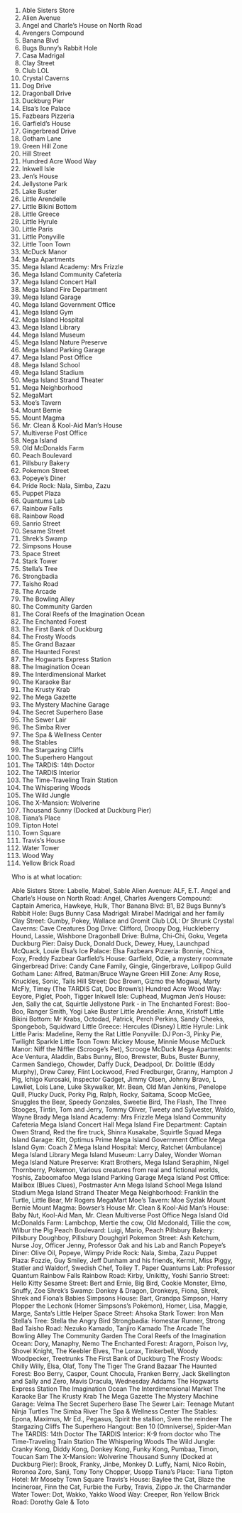 1. Able Sisters Store
2. Alien Avenue
3. Angel and Charle’s House on North Road
4. Avengers Compound
5. Banana Blvd
6. Bugs Bunny’s Rabbit Hole
7. Casa Madrigal
8. Clay Street
9. Club LOL
10. Crystal Caverns
11. Dog Drive
12. Dragonball Drive
13. Duckburg Pier
14. Elsa’s Ice Palace
15. Fazbears Pizzeria
16. Garfield’s House
17. Gingerbread Drive
18. Gotham Lane
19. Green Hill Zone
20. Hill Street
21. Hundred Acre Wood Way
22. Inkwell Isle
23. Jen’s House
24. Jellystone Park
25. Lake Buster
26. Little Arendelle
27. Little Bikini Bottom
28. Little Greece
29. Little Hyrule
30. Little Paris
31. Little Ponyville
32. Little Toon Town
33. McDuck Manor
34. Mega Apartments
35. Mega Island Academy: Mrs Frizzle
36. Mega Island Community Cafeteria
37. Mega Island Concert Hall
38. Mega Island Fire Department
39. Mega Island Garage
40. Mega Island Government Office
41. Mega Island Gym
42. Mega Island Hospital
43. Mega Island Library
44. Mega Island Museum
45. Mega Island Nature Preserve
46. Mega Island Parking Garage
47. Mega Island Post Office
48. Mega Island School
49. Mega Island Stadium
50. Mega Island Strand Theater
51. Mega Neighborhood
52. MegaMart
53. Moe’s Tavern
54. Mount Bernie
55. Mount Magma
56. Mr. Clean & Kool-Aid Man’s House
57. Multiverse Post Office
58. Nega Island
59. Old McDonalds Farm
60. Peach Boulevard
61. Pillsbury Bakery
62. Pokemon Street
63. Popeye’s Diner
64. Pride Rock: Nala, Simba, Zazu
65. Puppet Plaza
66. Quantums Lab
67. Rainbow Falls
68. Rainbow Road
69. Sanrio Street
70. Sesame Street
71. Shrek’s Swamp
72. Simpsons House
73. Space Street
74. Stark Tower
75. Stella’s Tree
76. Strongbadia
77. Taisho Road
78. The Arcade
79. The Bowling Alley
80. The Community Garden
81. The Coral Reefs of the Imagination Ocean
82. The Enchanted Forest
83. The First Bank of Duckburg
84. The Frosty Woods
85. The Grand Bazaar
86. The Haunted Forest
87. The Hogwarts Express Station
88. The Imagination Ocean
89. The Interdimensional Market
90. The Karaoke Bar
91. The Krusty Krab
92. The Mega Gazette
93. The Mystery Machine Garage
94. The Secret Superhero Base
95. The Sewer Lair
96. The Simba River
97. The Spa & Wellness Center
98. The Stables
99. The Stargazing Cliffs
100. The Superhero Hangout
101. The TARDIS: 14th Doctor
102. The TARDIS Interior
103. The Time-Traveling Train Station
104. The Whispering Woods
105. The Wild Jungle
106. The X-Mansion: Wolverine
107. Thousand Sunny (Docked at Duckburg Pier)
108. Tiana’s Place
109. Tipton Hotel
110. Town Square
111. Travis’s House
112. Water Tower
113. Wood Way
114. Yellow Brick Road


Who is at what location:

Able Sisters Store: Labelle, Mabel, Sable
Alien Avenue: ALF, E.T.
Angel and Charle’s House on North Road: Angel, Charles
Avengers Compound: Captain America, Hawkeye, Hulk, Thor
Banana Blvd: B1, B2
Bugs Bunny’s Rabbit Hole: Bugs Bunny
Casa Madrigal: Mirabel Madrigal and her family
Clay Street: Gumby, Pokey, Wallace and Gromit
Club LOL: Dr Shrunk
Crystal Caverns: Cave Creatures
Dog Drive: Clifford, Droopy Dog, Huckleberry Hound, Lassie, Wishbone
Dragonball Drive: Bulma, Chi-Chi, Goku, Vegeta
Duckburg Pier: Daisy Duck, Donald Duck, Dewey, Huey, Launchpad McQuack, Louie
Elsa’s Ice Palace: Elsa
Fazbears Pizzeria: Bonnie, Chica, Foxy, Freddy Fazbear
Garfield’s House: Garfield, Odie, a mystery roommate
Gingerbread Drive: Candy Cane Family, Gingie, Gingerbrave, Lollipop Guild
Gotham Lane: Alfred, Batman/Bruce Wayne
Green Hill Zone: Amy Rose, Knuckles, Sonic, Tails
Hill Street: Doc Brown, Gizmo the Mogwai, Marty McFly, Timey (The TARDIS Cat, Doc Brown’s)
Hundred Acre Wood Way: Eeyore, Piglet, Pooh, Tigger
Inkwell Isle: Cuphead, Mugman
Jen’s House: Jen, Sally the cat, Squirtle
Jellystone Park - in The Enchanted Forest: Boo-Boo, Ranger Smith, Yogi
Lake Buster
Little Arendelle: Anna, Kristoff
Little Bikini Bottom: Mr Krabs, Octodad, Patrick, Perch Perkins, Sandy Cheeks, Spongebob, Squidward
Little Greece: Hercules (Disney)
Little Hyrule: Link
Little Paris: Madeline, Remy the Rat
Little Ponyville: DJ Pon-3, Pinky Pie, Twilight Sparkle
Little Toon Town: Mickey Mouse, Minnie Mouse
McDuck Manor: Niff the Niffler (Scrooge’s Pet), Scrooge McDuck
Mega Apartments: Ace Ventura, Aladdin, Babs Bunny, Bloo, Brewster, Bubs, Buster Bunny, Carmen Sandiego, Chowder, Daffy Duck, Deadpool, Dr. Dolittle (Eddy Murphy), Drew Carey, Flint Lockwood, Fred Fredburger, Granny, Hampton J Pig, Ichigo Kurosaki, Inspector Gadget, Jimmy Olsen, Johnny Bravo, L Lawliet, Lois Lane, Luke Skywalker, Mr. Bean, Old Man Jenkins, Penelope Quill, Plucky Duck, Porky Pig, Ralph, Rocky, Saitama, Scoop McGee, Snuggles the Bear, Speedy Gonzales, Sweetie Bird, The Flash, The Three Stooges, Tintin, Tom and Jerry, Tommy Oliver, Tweety and Sylvester, Waldo, Wayne Brady
Mega Island Academy: Mrs Frizzle
Mega Island Community Cafeteria
Mega Island Concert Hall
Mega Island Fire Department: Captain Owen Strand, Red the fire truck, Shinra Kusakabe, Squirtle Squad
Mega Island Garage: Kitt, Optimus Prime
Mega Island Government Office
Mega Island Gym: Coach Z
Mega Island Hospital: Mercy, Ratchet (Ambulance)
Mega Island Library
Mega Island Museum: Larry Daley, Wonder Woman
Mega Island Nature Preserve: Kratt Brothers, Mega Island Seraphim, Nigel Thornberry, Pokemon, Various creatures from real and fictional worlds, Yoshis, Zaboomafoo
Mega Island Parking Garage
Mega Island Post Office: Mailbox (Blues Clues), Postmaster Ann
Mega Island School
Mega Island Stadium
Mega Island Strand Theater
Mega Neighborhood: Franklin the Turtle, Little Bear, Mr Rogers
MegaMart
Moe’s Tavern: Moe Syzlak
Mount Bernie
Mount Magma: Bowser’s House
Mr. Clean & Kool-Aid Man’s House: Baby Nut, Kool-Aid Man, Mr. Clean
Multiverse Post Office
Nega Island
Old McDonalds Farm: Lambchop, Mertie the cow, Old Mcdonald, Tillie the cow, Wilbur the Pig
Peach Boulevard: Luigi, Mario, Peach
Pillsbury Bakery: Pillsbury Doughboy, Pillsbury Doughgirl
Pokemon Street: Ash Ketchum, Nurse Joy, Officer Jenny, Professor Oak and his Lab and Ranch
Popeye’s Diner: Olive Oil, Popeye, Wimpy
Pride Rock: Nala, Simba, Zazu
Puppet Plaza: Fozzie, Guy Smiley, Jeff Dunham and his friends, Kermit, Miss Piggy, Statler and Waldorf, Swedish Chef, Toiley T. Paper
Quantums Lab: Professor Quantum
Rainbow Falls
Rainbow Road: Kirby, Unikitty, Yoshi
Sanrio Street: Hello Kitty
Sesame Street: Bert and Ernie, Big Bird, Cookie Monster, Elmo, Snuffy, Zoe
Shrek’s Swamp: Donkey & Dragon, Dronkeys, Fiona, Shrek, Shrek and Fiona’s Babies
Simpsons House: Bart, Grandpa Simpson, Harry Plopper the Lechonk (Homer Simpsons’s Pokémon), Homer, Lisa, Maggie, Marge, Santa’s Little Helper
Space Street: Ahsoka
Stark Tower: Iron Man
Stella’s Tree: Stella the Angry Bird
Strongbadia: Homestar Runner, Strong Bad
Taisho Road: Nezuko Kamado, Tanjiro Kamado
The Arcade
The Bowling Alley
The Community Garden
The Coral Reefs of the Imagination Ocean: Dory, Manaphy, Nemo
The Enchanted Forest: Aragorn, Poison Ivy, Shovel Knight, The Keebler Elves, The Lorax, Tinkerbell, Woody Woodpecker, Treetrunks
The First Bank of Duckburg
The Frosty Woods: Chilly Willy, Elsa, Olaf, Tony The Tiger
The Grand Bazaar
The Haunted Forest: Boo Berry, Casper, Count Chocula, Franken Berry, Jack Skellington and Sally and Zero, Mavis Dracula, Wednesday Addams
The Hogwarts Express Station
The Imagination Ocean
The Interdimensional Market
The Karaoke Bar
The Krusty Krab
The Mega Gazette
The Mystery Machine Garage: Velma
The Secret Superhero Base
The Sewer Lair: Teenage Mutant Ninja Turtles
The Simba River
The Spa & Wellness Center
The Stables: Epona, Maximus, Mr Ed., Pegasus, Spirit the stallion, Sven the reindeer
The Stargazing Cliffs
The Superhero Hangout: Ben 10 (Omniverse), Spider-Man
The TARDIS: 14th Doctor
The TARDIS Interior: K-9 from doctor who
The Time-Traveling Train Station
The Whispering Woods
The Wild Jungle: Cranky Kong, Diddy Kong, Donkey Kong, Funky Kong, Pumbaa, Timon, Toucan Sam
The X-Mansion: Wolverine
Thousand Sunny (Docked at Duckburg Pier): Brook, Franky, Jinbe, Monkey D. Luffy, Nami, Nico Robin, Roronoa Zoro, Sanji, Tony Tony Chopper, Usopp
Tiana’s Place: Tiana
Tipton Hotel: Mr Moseby
Town Square
Travis’s House: Baylee the Cat, Blaze the Incineroar, Finn the Cat, Furbie the Furby, Travis, Zippo Jr. the Charmander
Water Tower: Dot, Wakko, Yakko
Wood Way: Creeper, Ron
Yellow Brick Road: Dorothy Gale & Toto

